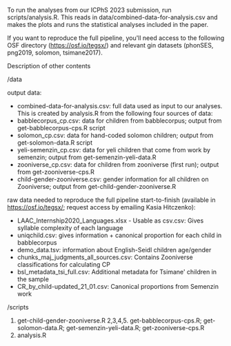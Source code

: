 To run the analyses from our ICPhS 2023 submission, run scripts/analysis.R. This reads in data/combined-data-for-analysis.csv and makes the plots and runs the statistical analyses included in the paper.

If you want to reproduce the full pipeline, you'll need access to the following OSF directory (https://osf.io/tegsx/) and relevant gin datasets (phonSES, png2019, solomon, tsimane2017).



Description of other contents 

/data

output data:
* combined-data-for-analysis.csv: full data used as input to our analyses. This is created by analysis.R from the following four sources of data:
* babblecorpus_cp.csv: data for children from babblecorpus; output from get-babblecorpus-cps.R script
* solomon_cp.csv: data for hand-coded solomon children; output from get-solomon-data.R script
* yeli-semenzin_cp.csv: data for yeli children that come from work by semenzin; output from get-semenzin-yeli-data.R
* zooniverse_cp.csv: data for children from zooniverse (first run); output from get-zooniverse-cps.R
* child-gender-zooniverse.csv: gender information for all children on Zooniverse; output from get-child-gender-zooniverse.R

raw data needed to reproduce the full pipeline start-to-finish (available in https://osf.io/tegsx/; request access by emailing Kasia Hitczenko):
* LAAC_Internship2020_Languages.xlsx - Usable as csv.csv: Gives syllable complexity of each language
* uniqchild.csv: gives information + canonical proportion for each child in babblecorpus
* demo_data.tsv: information about English-Seidl children age/gender
* chunks_maj_judgments_all_sources.csv: Contains Zooniverse classifications for calculating CP
* bsl_metadata_tsi_full.csv: Additional metadata for Tsimane' children in the sample
* CR_by_child-updated_21_01.csv: Canonical proportions from Semenzin work


/scripts

1. get-child-gender-zooniverse.R
2,3,4,5. get-babblecorpus-cps.R; get-solomon-data.R; get-semenzin-yeli-data.R; get-zooniverse-cps.R
6. analysis.R

